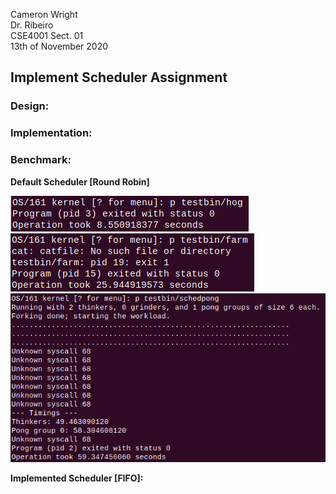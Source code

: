 
Cameron Wright\
Dr. Ribeiro\
CSE4001 Sect. 01\
13th of November 2020

## Implement Scheduler Assignment

### Design:


### Implementation:

### Benchmark:

**Default Scheduler [Round Robin]**

![](DefaultHog.png)
![](DefaultFarm.png)
![](DefaultPong.png)

**Implemented Scheduler [FIFO]:**

